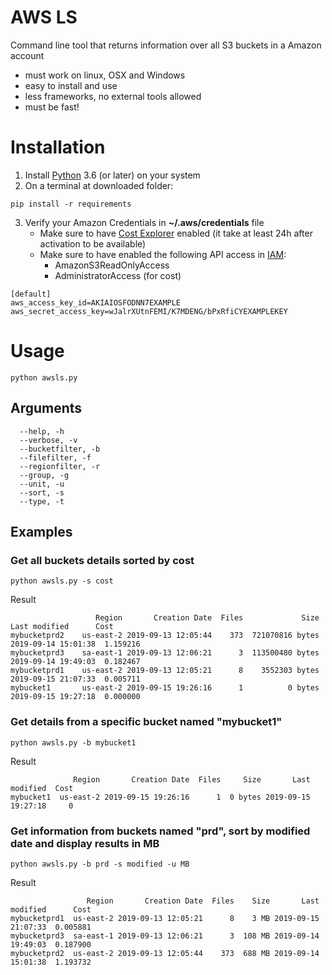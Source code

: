 # AWS LS
Command line tool that returns information over all S3 buckets in a Amazon account

* must work on linux, OSX and Windows
* easy to install and use
* less frameworks, no external tools allowed
* must be fast!

# Installation

1. Install [Python](https://www.python.org/downloads/) 3.6 (or later) on your system
2. On a terminal at downloaded folder:
```
pip install -r requirements
```
3. Verify your Amazon Credentials in **~/.aws/credentials** file
    * Make sure to have [Cost Explorer](https://console.aws.amazon.com/cost-reports/home) enabled (it take at least 24h after activation to be available)
    * Make sure to have enabled the following API access in [IAM](https://console.aws.amazon.com/iam/home):
      - AmazonS3ReadOnlyAccess
      - AdministratorAccess (for cost)   
```
[default]
aws_access_key_id=AKIAIOSFODNN7EXAMPLE
aws_secret_access_key=wJalrXUtnFEMI/K7MDENG/bPxRfiCYEXAMPLEKEY
```

# Usage
```
python awsls.py 
```
## Arguments
```
  --help, -h
  --verbose, -v
  --bucketfilter, -b
  --filefilter, -f
  --regionfilter, -r
  --group, -g
  --unit, -u
  --sort, -s
  --type, -t
```
## Examples
### Get all buckets details sorted by cost
```
python awsls.py -s cost
```
Result
```
                   Region       Creation Date  Files             Size       Last modified      Cost
mybucketprd2    us-east-2 2019-09-13 12:05:44    373  721070816 bytes 2019-09-14 15:01:38  1.159216
mybucketprd3    sa-east-1 2019-09-13 12:06:21      3  113500480 bytes 2019-09-14 19:49:03  0.182467
mybucketprd1    us-east-2 2019-09-13 12:05:21      8    3552303 bytes 2019-09-15 21:07:33  0.005711
mybucket1       us-east-2 2019-09-15 19:26:16      1          0 bytes 2019-09-15 19:27:18  0.000000
```

### Get details from a specific bucket named "mybucket1"
```
python awsls.py -b mybucket1
```
Result
```
              Region       Creation Date  Files     Size       Last modified  Cost
mybucket1  us-east-2 2019-09-15 19:26:16      1  0 bytes 2019-09-15 19:27:18     0
```

### Get information from buckets named "prd", sort by modified date and display results in MB
```
python awsls.py -b prd -s modified -u MB
```
Result
```
                 Region       Creation Date  Files    Size       Last modified      Cost
mybucketprd1  us-east-2 2019-09-13 12:05:21      8    3 MB 2019-09-15 21:07:33  0.005881
mybucketprd3  sa-east-1 2019-09-13 12:06:21      3  108 MB 2019-09-14 19:49:03  0.187900
mybucketprd2  us-east-2 2019-09-13 12:05:44    373  688 MB 2019-09-14 15:01:38  1.193732
```
